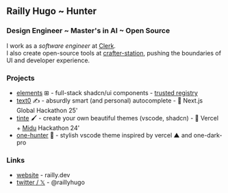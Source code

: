 ## Railly Hugo ~ Hunter

### Design Engineer ~ Master's in AI ~ Open Source

I work as a <i>software engineer</i> at [Clerk](https://clerk.com). <br />
I also create open-source tools at [crafter-station](https:/crafter-station.com), pushing the boundaries of UI and developer experience.

### Projects

- [elements](https://github.com/crafter-station/elements) ⊞ - full-stack shadcn/ui components - [trusted registry](https://github.com/shadcn-ui/ui/blob/fce5926265322f41e43a61c9f536d81d4e9abc90/apps/v4/public/r/registries.json#L24)
- [text0](https://github.com/crafter-station/text0) ✍️ - absurdly smart (and personal) autocomplete - 🥇 Next.js Global Hackathon 25'
- [tinte](https://github.com/Railly/tinte) 🖌️ - create your own beautiful themes (vscode, shadcn) - 🥉 Vercel + [Midu](https://midu.dev) Hackathon 24'
- [one-hunter](https://github.com/Railly/one-hunter-vscode) 🎨 - stylish vscode theme inspired by vercel ▲ and one-dark-pro

### Links

- [website](https://railly.dev) - railly.dev
- [twitter / 𝕏](https://twitter.com/RaillyHugo) - @raillyhugo
